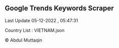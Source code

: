 

## Google Trends Keywords Scraper 
 
Last Update 05-12-2022 , 05:47:31

Country List :
VIETNAM.json



© Abdul Muttaqin 
